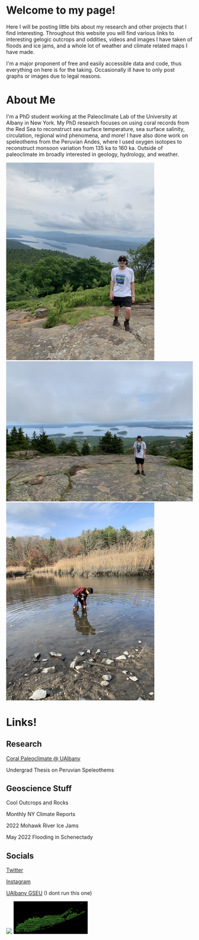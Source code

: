 # Welcome to my page!
  
Here I will be posting little bits about my research and other projects that I find interesting. Throughout this website you will find various links to interesting gelogic outcrops and oddities, videos and images I have taken of floods and ice jams, and a whole lot of weather and climate related maps I have made. 

I'm a major proponent of free and easily accessible data and code, thus everything on here is for the taking. Occasionally ill have to only post graphs or images due to legal reasons. 

# About Me

I'm a PhD student working at the Paleoclimate Lab of the University at Albany in New York. My PhD research focuses on using coral records from the Red Sea to reconstruct sea surface temperature, sea surface salinity, circulation, regional wind phenomena, and more! I have also done work on speleothems from the Peruvian Andes, where I used oxygen isotopes to reconstruct monsoon variation from 135 ka to 160 ka. Outside of paleoclimate im broadly interested in geology, hydrology, and weather. 


<img src="IMG_6707.jpg" alt="drawing" width="400"/> <img src="IMG_7110.jpg" alt="drawing" width="600"/>  <img src="IMG_4738.jpg" alt="drawing" width="400"/> 


# Links!

## Research 
[Coral Paleoclimate @ UAlbany](ulab.md)

Undergrad Thesis on Peruvian Speleothems 

## Geoscience Stuff
Cool Outcrops and Rocks 

Monthly NY Climate Reports

2022 Mohawk River Ice Jams 

May 2022 Flooding in Schenectady

## Socials
[Twitter](https://twitter.com/plumquat)

[Instagram](https://www.instagram.com/plummquat/?hl=en)

[UAlbany GSEU](https://twitter.com/ualbanygseu) (I dont run this one)

<div>
<div class="container">
  <img src="TNY.png" width="200">
  <img src="LICM.png" width="200">
</div>

<div id="htmlwidget-4092" style="width:75%; height:75%; position:absolute" class="leaflet html-widget"></div>

  
